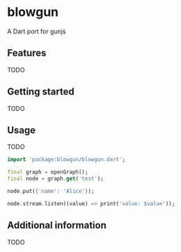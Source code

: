# blowgun

A Dart port for gunjs

## Features

TODO

## Getting started

TODO

## Usage

TODO

```dart
import 'package:blowgun/blowgun.dart';

final graph = openGraph();
final node = graph.get('test');

node.put({'name': 'Alice'});

node.stream.listen((value) => print('value: $value'));
```

## Additional information

TODO
